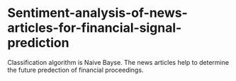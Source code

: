 # Sentiment-analysis-of-news-articles-for-financial-signal-prediction
Classification algorithm is Naive Bayse. The news articles help to determine the future predection of financial proceedings. 
